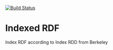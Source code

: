 [![Build Status](https://travis-ci.com/ElaadF/IndexedRDF.svg?branch=master)](https://travis-ci.com/ElaadF/IndexedRDF)

# Indexed RDF

Index RDF according to Index RDD from Berkeley
